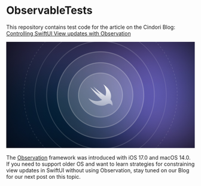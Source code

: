# ObservableTests

This repository contains test code for the article on the Cindori Blog: [Controlling SwiftUI View updates with Observation](https://cindori.com/developer/observation-in-swiftui)

![Observation in SwiftUI](./observation-intro-large.jpg)

The [Observation](https://developer.apple.com/documentation/observation) framework was introduced with iOS 17.0 and macOS 14.0. If you need to support older OS and want to learn strategies for constraining view updates in SwiftUI without using Observation, stay tuned on our Blog for our next post on this topic.
